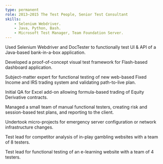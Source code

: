 ```yaml
---
type: permanent
role: 2013–2015 The Test People, Senior Test Consultant
skills:
    - Selenium Webdriver.
    - Java, Python, Bash.
    - Microsoft Test Manager, Team Foundation Server.
---
```

Used Selenium Webdriver and DocTester to functionally test UI & API of a Java-based bank-in-a-box application.

Developed a proof-of-concept visual test framework for Flash-based dashboard application.

Subject-matter expert for functional testing of new web-based Fixed Income and IRS trading system and validating path-to-live plan.

Initial QA for Excel add-on allowing formula-based trading of Equity Derivative contracts.

Managed a small team of manual functional testers, creating risk and session-based test plans, and reporting to the client.

Undertook micro-projects for emergency server configuration or network infrastructure changes.

Test lead for competitor analysis of in-play gambling websites with a team of 8 testers.

Test lead for functional testing of an e-learning website with a team of 4 testers.
